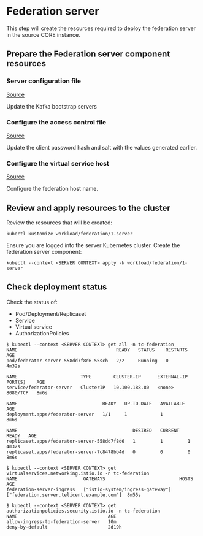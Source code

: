 # Federation server

This step will create the resources required to deploy the federation server in
the source CORE instance.

## Prepare the Federation server component resources

### Server configuration file

[Source](../../workload/federation/1-server/patches/config/server.properties)

Update the Kafka bootstrap servers

### Configure the access control file

[Source](../../workload/federation/1-server/patches/config/access.json)

Update the client password hash and salt with the values generated earlier.

### Configure the virtual service host

[Source](../../workload/federation/1-server/patches/virtualservice/host/federation/patch/host.yaml)

Configure the federation host name.

## Review and apply resources to the cluster

Review the resources that will be created:

```
kubectl kustomize workload/federation/1-server
```

Ensure you are logged into the server Kubernetes cluster. Create the federation
server component:

```
kubectl --context <SERVER CONTEXT> apply -k workload/federation/1-server
```

## Check deployment status

Check the status of:

* Pod/Deployment/Replicaset
* Service
* Virtual service
* AuthorizationPolicies

```
$ kubectl --context <SERVER CONTEXT> get all -n tc-federation
NAME                                    READY   STATUS    RESTARTS   AGE
pod/federator-server-558dd7f8d6-55sch   2/2     Running   0          4m32s

NAME                       TYPE        CLUSTER-IP      EXTERNAL-IP   PORT(S)    AGE
service/federator-server   ClusterIP   10.100.188.80   <none>        8080/TCP   8m6s

NAME                               READY   UP-TO-DATE   AVAILABLE   AGE
deployment.apps/federator-server   1/1     1            1           8m6s

NAME                                          DESIRED   CURRENT   READY   AGE
replicaset.apps/federator-server-558dd7f8d6   1         1         1       4m32s
replicaset.apps/federator-server-7c8478bb4d   0         0         0       8m6s

$ kubectl --context <SERVER CONTEXT> get virtualservices.networking.istio.io -n tc-federation
NAME                        GATEWAYS                           HOSTS                                       AGE
federation-server-ingress   ["istio-system/ingress-gateway"]   ["federation.server.telicent.example.com"]  8m55s

$ kubectl --context <SERVER CONTEXT> get authorizationpolicies.security.istio.io -n tc-federation
NAME                                 AGE
allow-ingress-to-federation-server   10m
deny-by-default                      2d19h
```
